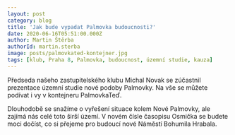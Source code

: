 ```yaml
---
layout: post
category: blog
title: 'Jak bude vypadat Palmovka budoucnosti?'
date: 2020-06-16T05:51:00.000Z
author: Martin Štěrba
authorId: martin.sterba
image: posts/palmovkated-kontejner.jpg
tags: [klub, Praha 8, Palmovka, budoucnost, územní studie, kauza]
---
```


Předseda našeho zastupitelského klubu Michal Novak se zúčastnil prezentace územní studie nové podoby Palmovky. Na vše se můžete podívat i vy v kontejneru PalmovkaTeď.

Dlouhodobě se snažíme o vyřešení situace kolem Nové Palmovky, ale zajímá nás celé toto širší území. V novém čísle časopisu Osmička se budete moci dočíst, co si přejeme pro budoucí nové Náměstí Bohumila Hrabala.

